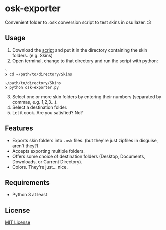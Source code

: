 # osk-exporter
Convenient folder to .osk conversion script to test skins in osu!lazer. :3

## Usage
1. Download the [script](https://github.com/PopCat19/osk-exporter/releases) and put it in the directory containing the skin folders. (e.g. Skins)
2. Open terminal, change to that directory and run the script with python: 
```
~
❯ cd ~/path/to/directory/Skins

~/path/to/directory/Skins
❯ python osk-exporter.py
```
3. Select one or more skin folders by entering their numbers (separated by commas, e.g. 1,2,3...).
4. Select a destination folder.
5. Let it cook. Are you satisfied? No?

## Features
* Exports skin folders into `.osk` files. (but they're just zipfiles in disguise, aren't they?)
* Accepts exporting multiple folders.
* Offers some choice of destination folders (Desktop, Documents, Downloads, or Current Directory).
* Colors. They're just... nice.

## Requirements
* Python 3 at least

## License

[MIT License](LICENSE)
